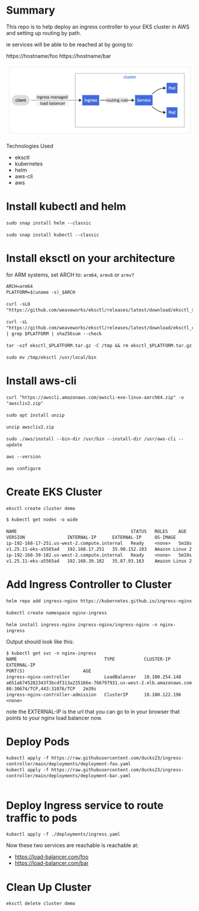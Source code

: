 # Summary

This repo is to help deploy an ingress controller to your EKS cluster in AWS and setting up routing by path.

ie services will be able to be reached at by going to:

https://hostname/foo
https://hostname/bar


![Alt text](./imgs/ingress_controller.png "Title")


Technologies Used

- eksctl
- kubernetes
- helm
- aws-cli
- aws


# Install kubectl and helm
```
sudo snap install helm --classic

sudo snap install kubectl --classic
```

# Install eksctl on your architecture
for ARM systems, set ARCH to: `arm64`, `armv6` or `armv7`
```
ARCH=arm64
PLATFORM=$(uname -s)_$ARCH

curl -sLO "https://github.com/weaveworks/eksctl/releases/latest/download/eksctl_$PLATFORM.tar.gz"

curl -sL "https://github.com/weaveworks/eksctl/releases/latest/download/eksctl_checksums.txt" | grep $PLATFORM | sha256sum --check

tar -xzf eksctl_$PLATFORM.tar.gz -C /tmp && rm eksctl_$PLATFORM.tar.gz 

sudo mv /tmp/eksctl /usr/local/bin

```

# Install aws-cli

```
curl "https://awscli.amazonaws.com/awscli-exe-linux-aarch64.zip" -o "awscliv2.zip"

sudo apt install unzip

unzip awscliv2.zip

sudo ./aws/install --bin-dir /usr/bin --install-dir /usr/aws-cli --update

aws --version

aws configure
```

# Create EKS Cluster
```
eksctl create cluster demo
```

```
$ kubectl get nodes -o wide

NAME                                           STATUS   ROLES    AGE     VERSION                INTERNAL-IP      EXTERNAL-IP     OS-IMAGE     
ip-192-168-17-251.us-west-2.compute.internal   Ready    <none>   5m18s   v1.25.11-eks-a5565ad   192.168.17.251   35.90.152.103   Amazon Linux 2
ip-192-168-39-182.us-west-2.compute.internal   Ready    <none>   5m19s   v1.25.11-eks-a5565ad   192.168.39.182   35.87.93.163    Amazon Linux 2 
```


# Add Ingress Controller to Cluster

```
helm repo add ingress-nginx https://kubernetes.github.io/ingress-nginx

kubectl create namespace nginx-ingress 

helm install ingress-nginx ingress-nginx/ingress-nginx -n nginx-ingress

```

Output should look like this:

```
$ kubectl get svc -n nginx-ingress
NAME                                 TYPE           CLUSTER-IP       EXTERNAL-IP                                                              PORT(S)                      AGE
ingress-nginx-controller             LoadBalancer   10.100.254.148   a651a6745282343f3bcdf313a235166e-766797931.us-west-2.elb.amazonaws.com   80:30674/TCP,443:31076/TCP   2m39s
ingress-nginx-controller-admission   ClusterIP      10.100.122.196   <none>

```
note the EXTERNAL-IP is the url that you can go to in your browser that points to your nginx load balancer now.


# Deploy Pods

```
kubectl apply -f https://raw.githubusercontent.com/ducks23/ingress-controller/main/deployments/deployment-foo.yaml
kubectl apply -f https://raw.githubusercontent.com/ducks23/ingress-controller/main/deployments/deployment-bar.yaml


```

# Deploy Ingress service to route traffic to pods
```
kubectl apply -f ./deployments/ingress.yaml
```

Now these two services are reachable is reachable at:

- https://load-balancer.com/foo
- https://load-balancer.com/bar


# Clean Up Cluster

```
eksctl delete cluster demo
```

